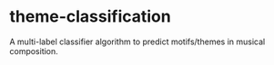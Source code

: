 # theme-classification
A multi-label classifier algorithm to predict motifs/themes in musical composition.
